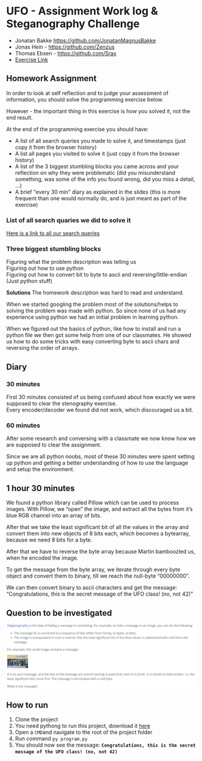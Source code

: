 # UFO - Assignment Work log & Steganography Challenge
- Jonatan Bakke https://github.com/JonatanMagnusBakke
- Jonas Hein - https://github.com/Zenzus
- Thomas Ebsen - https://github.com/Srax 
- [Exercise Link](https://datsoftlyngby.github.io/soft2021spring/UFO/week-05/#1-introduction-to-exploration-and-presentation)


## Homework Assignment
In order to look at self reflection and to judge your assessment of information, you should solve the programming exercise below.

However - the important thing in this exercise is how you solved it, not the end result.

At the end of the programming exercise you should have:

* A list of all search queries you made to solve it, and timestamps (just copy it from the browser history)
* A list all pages you visited to solve it (just copy it from the browser history)
* A list of the 3 biggest stumbling blocks you came across and your reflection on why they were problematic (did you misunderstand something, was some of the info you found wrong, did you miss a detail, …)
* A brief "every 30 min" diary as explained in the slides (this is more frequent than one would normally do, and is just meant as part of the exercise)

### List of all search quaries we did to solve it
[Here is a link to all our search queries](https://docs.google.com/document/d/1m8zRuxxQiVdPDvkXZb9YRje8edSh46jnw3XctwncNTM)

### Three biggest stumbling blocks
Figuring what the problem description was telling us  
Figuring out how to use python  
Figuring out how to convert bit to byte to ascii and reversing/little-endian (Just python stuff)  

**Solutions**
The homework description was hard to read and understand.   

When we started googling the problem most of the solutions/helps to solving the problem was made with python. So since none of us had any experience using python we had an initial problem in learning python.  

When we figured out the basics of python, like how to install and run a python file we then got some help from one of our classmates. He showed us how to do some tricks with easy converting byte to ascii chars and reversing the order of arrays.     


## Diary
### 30 minutes
First 30 minutes consisted of us being confused about how exactly we were supposed to clear the stenography exercise.  
Every encoder/decoder we found did not work, which discouraged us a bit.  

### 60 minutes
After some research and conversing with a classmate we now know how we are supposed to clear the assignment.  

Since we are all python noobs, most of these 30 minutes were spent setting up python and getting a better understanding of how to use the language and setup the environment.  

## 1 hour 30 minutes
We found a python library called Pillow which can be used to process images.
With Pillow, we “open” the image, and extract all the bytes from it’s blue RGB channel into an array of bits.  

After that we take the least significant bit of all the values in the array and convert them into new objects of 8 bits each, which becomes a bytearray, because we need 8 bits for a byte.  

After that we have to reverse the byte array because Martin bamboozled us, when he encoded the image.  

To get the message from the byte array, we iterate through every byte object and convert them to binary, till we reach the null-byte “00000000”.  

We can then convert binary to ascii characters and get the message: “Congratulations, this is the secret message of the UFO class! (no, not 42)”  


## Question to be investigated
<img src="./misc/exercise.png">

## How to run
1. Clone the project
2. You need pythong to run this project, download it [here](https://www.python.org/downloads/)  
3. Open a `CMD`and navigate to the root of the project folder
4. Run command `py program.py`
5. You should now see the message: **`Congratulations, this is the secret message of the UFO class! (no, not 42)`**

